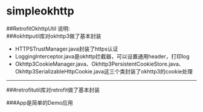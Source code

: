 # simpleokhttp
##RetrofitOkhttpUtil 说明:<br>
###okhttputil库对okhttp3做了基本封装
* HTTPSTrustManager.java封装了https认证<br>
* LoggingInterceptor.java是okhttp拦截器，可以设置通用header，打印log<br>
* Okhttp3CookieManager.java、Okhttp3PersistentCookieStore.java、Okhttp3SerializableHttpCookie.java这三个类封装了okhttp3的cookie处理<br>
***
###retrofitutil库对retrofit做了基本封装

###App是简单的Demo应用

